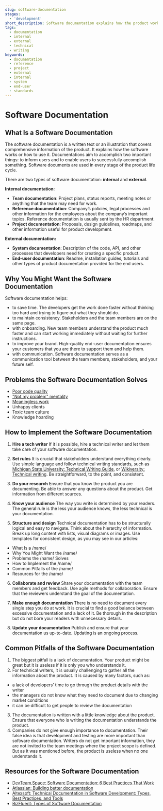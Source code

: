 ```yaml
---
slug: software-documentation
stages:
  - 'development'
short_description: Software documentation explains how the product works or how to use it. Different types of software documentation are created through the whole product development lifecycle.
tags:
  - documentation
  - internal
  - external
  - technical
  - writing
keywords:
  - documentation
  - reference
  - project
  - external
  - internal
  - system
  - end-user
  - standards
---
```


# Software Documentation

## What Is a Software Documentation

The software documentation is a written text or an illustration that covers comprehensive information of the product. It explains how the software works or how to use it. Documentations aim to accomplish two important things: to inform users and to enable users to successfully accomplish something. Software documents are used in every stage of the product life cycle.

There are two types of software documentation: **internal** and **external**.

**Internal documentation:**

- **Team documentation**: Project plans, status reports, meeting notes or anything that the team may need for work.
- **Reference documentation**: Company’s policies, legal processes and other information for the employees about the company’s important topics. Reference documentation is usually sent by the HR department.
- **Project documentation**: Proposals, design guidelines, roadmaps, and other information useful for product development.

**External documentation:**

- **System documentation**: Description of the code, API, and other processes that developers need for creating a specific product.
- **End-user documentation**: Readme, installation guides, tutorials and other types of product documentation provided for the end users.

## Why You Might Want the Software Documentation

Software documentation helps:

- to save time. The developers get the work done faster without thinking too hard and trying to figure out what they should do.
- to maintain consistency. Stakeholders and the team members are on the same page.
- with onboarding. New team members understand the product much faster and can start working immediately without waiting for further instructions.
- to improve your brand. High-quality end-user documentation ensures your customers that you are there to support them and help them.
- with communication. Software documentation serves as a communication tool between the team members, stakeholders, and your future self.

## Problems the Software Documentation Solves

- [Poor code quality](/problems/poor-code-quality)
- ["Not my problem" mentality](/problems/not-my-problem-mentality)
- [Meaningless work](/problems/meaningless-work)
- Unhappy clients
- Toxic team culture
- Knowledge hoarding

## How to Implement the Software Documentation

1. **Hire a tech writer**
   If it is possible, hire a technical writer and let them take care of your software documentation.

2. **Set rules**
   It is crucial that stakeholders understand everything clearly. Use simple language and follow technical writing standards, such as [Michigan State University: Technical Writing Guide](https://msu.edu/course/be/485/bewritingguideV2.0.pdf), or [Wikiversity: Technical writing](https://en.wikiversity.org/wiki/Technical_writing). Be straightforward, to the point, and consistent.

3. **Do your research**
   Ensure that you know the product you are documenting. Be able to answer any questions about the product. Get information from different sources.

4. **Know your audience**
   The way you write is determined by your readers. The general rule is the less your audience knows, the less technical is your documentation.

5. **Structure and design**
   Technical documentation has to be structurally logical and easy to navigate. Think about the hierarchy of information. Break up long content with lists, visual diagrams or images. Use templates for consistent design, as you may see in our articles:

- What Is a /name/
- Why You Might Want the /name/
- Problems the /name/ Solves
- How to Implement the /name/
- Common Pitfalls of the /name/
- Resources for the /name/

6. **Collaborate and review**
   Share your documentation with the team members and get feedback. Use agile methods for collaboration. Ensure that the reviewers understand the goal of the documentation.

7. **Make enough documentation**
   There is no need to document every single step you do at work. It is crucial to find a good balance between excessive documentation and a lack of it. Be thorough in the description but do not bore your readers with unnecessary details.

8. **Update your documentation**
   Publish and ensure that your documentation us up-to-date. Updating is an ongoing process.

## Common Pitfalls of the Software Documentation

1. The biggest pitfall is a lack of documentation. Your product might be great but it is useless if it is only you who understands it.
2. For technical writers, it is usually challenging to gather all the information about the product. It is caused by many factors, such as:

- a lack of developers’ time to go through the product details with the writer
- the managers do not know what they need to document due to changing market conditions
- it can be difficult to get people to review the documentation

3. The documentation is written with a little knowledge about the product. Ensure that everyone who is writing the documentation understands the product.
4. Companies do not give enough importance to documentation. Their false idea is that development and testing are more important than software documentation. Writers do not get important information, they are not invited to the team meetings where the project scope is defined. But as it was mentioned before, the product is useless when no one understands it.

## Resources for the Software Documentation

- [DevTeam.Space: Software Documentation: 6 Best Practices That Work](https://www.devteam.space/blog/software-documentation-6-best-practices-that-work/)
- [Atlassian: Building better documentation](https://www.atlassian.com/software/confluence/documentation)
- [Altexsoft: Technical Documentation in Software Development: Types, Best Practices, and Tools](https://www.altexsoft.com/blog/business/technical-documentation-in-software-development-types-best-practices-and-tools/)
- [BizFluent: Types of Software Documentation](https://bizfluent.com/13657938/types-of-software-documentation)
